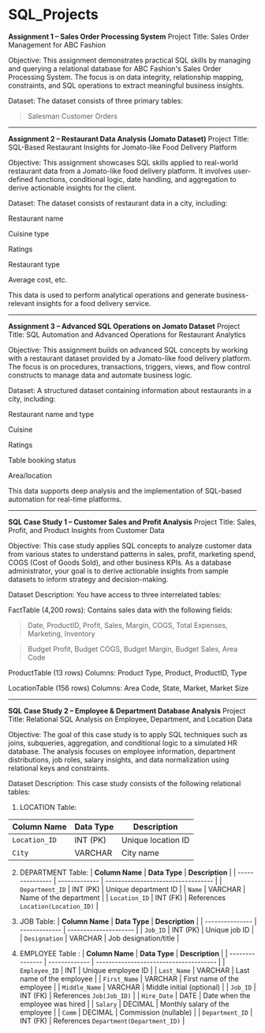 # SQL_Projects

**Assignment 1 – Sales Order Processing System**
Project Title:
Sales Order Management for ABC Fashion

Objective:
This assignment demonstrates practical SQL skills by managing and querying a relational database for ABC Fashion's Sales Order Processing System. The focus is on data integrity, relationship mapping, constraints, and SQL operations to extract meaningful business insights.

Dataset:
The dataset consists of three primary tables:
> Salesman
> Customer
> Orders

-----

**Assignment 2 – Restaurant Data Analysis (Jomato Dataset)**
Project Title:
SQL-Based Restaurant Insights for Jomato-like Food Delivery Platform

Objective:
This assignment showcases SQL skills applied to real-world restaurant data from a Jomato-like food delivery platform. It involves user-defined functions, conditional logic, date handling, and aggregation to derive actionable insights for the client.

Dataset:
The dataset consists of restaurant data in a city, including:

Restaurant name

Cuisine type

Ratings

Restaurant type

Average cost, etc.

This data is used to perform analytical operations and generate business-relevant insights for a food delivery service.

-----

**Assignment 3 – Advanced SQL Operations on Jomato Dataset**
Project Title:
SQL Automation and Advanced Operations for Restaurant Analytics

Objective:
This assignment builds on advanced SQL concepts by working with a restaurant dataset provided by a Jomato-like food delivery platform. The focus is on procedures, transactions, triggers, views, and flow control constructs to manage data and automate business logic.

Dataset:
A structured dataset containing information about restaurants in a city, including:

Restaurant name and type

Cuisine

Ratings

Table booking status

Area/location

This data supports deep analysis and the implementation of SQL-based automation for real-time platforms.


----


**SQL Case Study 1 – Customer Sales and Profit Analysis**
Project Title:
Sales, Profit, and Product Insights from Customer Data

Objective:
This case study applies SQL concepts to analyze customer data from various states to understand patterns in sales, profit, marketing spend, COGS (Cost of Goods Sold), and other business KPIs. As a database administrator, your goal is to derive actionable insights from sample datasets to inform strategy and decision-making.

Dataset Description:
You have access to three interrelated tables:

FactTable (4,200 rows):
Contains sales data with the following fields:

> Date, ProductID, Profit, Sales, Margin, COGS, Total Expenses, Marketing, Inventory

> Budget Profit, Budget COGS, Budget Margin, Budget Sales, Area Code

ProductTable (13 rows)
Columns: Product Type, Product, ProductID, Type

LocationTable (156 rows)
Columns: Area Code, State, Market, Market Size


----


**SQL Case Study 2 – Employee & Department Database Analysis**
Project Title:
Relational SQL Analysis on Employee, Department, and Location Data

Objective:
The goal of this case study is to apply SQL techniques such as joins, subqueries, aggregation, and conditional logic to a simulated HR database. The analysis focuses on employee information, department distributions, job roles, salary insights, and data normalization using relational keys and constraints.

Dataset Description:
This case study consists of the following relational tables:

1. LOCATION Table:

| **Column Name** | **Data Type** | **Description**    |
| --------------- | ------------- | ------------------ |
| `Location_ID`   | INT (PK)      | Unique location ID |
| `City`          | VARCHAR       | City name          |


2. DEPARTMENT Table:
| **Column Name** | **Data Type** | **Description**                    |
| --------------- | ------------- | ---------------------------------- |
| `Department_ID` | INT (PK)      | Unique department ID               |
| `Name`          | VARCHAR       | Name of the department             |
| `Location_ID`   | INT (FK)      | References `Location(Location_ID)` |

3. JOB Table:
| **Column Name** | **Data Type** | **Description**       |
| --------------- | ------------- | --------------------- |
| `Job_ID`        | INT (PK)      | Unique job ID         |
| `Designation`   | VARCHAR       | Job designation/title |


4. EMPLOYEE Table :
| **Column Name** | **Data Type** | **Description**                        |
| --------------- | ------------- | -------------------------------------- |
| `Employee_ID`   | INT           | Unique employee ID                     |
| `Last_Name`     | VARCHAR       | Last name of the employee              |
| `First_Name`    | VARCHAR       | First name of the employee             |
| `Middle_Name`   | VARCHAR       | Middle initial (optional)              |
| `Job_ID`        | INT (FK)      | References `Job(Job_ID)`               |
| `Hire_Date`     | DATE          | Date when the employee was hired       |
| `Salary`        | DECIMAL       | Monthly salary of the employee         |
| `Comm`          | DECIMAL       | Commission (nullable)                  |
| `Department_ID` | INT (FK)      | References `Department(Department_ID)` |

